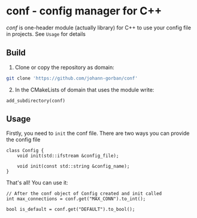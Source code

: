 # conf - config manager for C++

*conf* is one-header module (actually library) for C++ to use your config file in projects. See `Usage` for details 

## Build
1. Clone or copy the repository as domain:
```bash
git clone 'https://github.com/johann-gorban/conf'
```
2. In the CMakeLists of domain that uses the module write:
```
add_subdirectory(conf)
```


## Usage

Firstly, you need to `init` the conf file. There are two ways you can provide the config file
```
class Config {
    void init(std::ifstream &config_file);

    void init(const std::string &config_name);
}
```

That's all! You can use it:
```
// After the conf object of Config created and init called
int max_connections = conf.get("MAX_CONN").to_int();

bool is_default = conf.get("DEFAULT").to_bool();
```